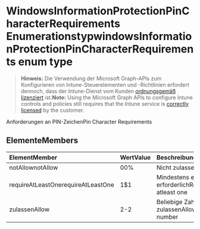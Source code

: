 # <a name="windowsinformationprotectionpincharacterrequirements-enum-type"></a><span data-ttu-id="ebcd5-101">WindowsInformationProtectionPinCharacterRequirements Enumerationstyp</span><span class="sxs-lookup"><span data-stu-id="ebcd5-101">windowsInformationProtectionPinCharacterRequirements enum type</span></span>

> <span data-ttu-id="ebcd5-102">**Hinweis:** Die Verwendung der Microsoft Graph-APIs zum Konfigurieren von Intune-Steuerelementen und -Richtlinien erfordert dennoch, dass der Intune-Dienst vom Kunden [ordnungsgemäß lizenziert](https://go.microsoft.com/fwlink/?linkid=839381) ist.</span><span class="sxs-lookup"><span data-stu-id="ebcd5-102">**Note:** Using the Microsoft Graph APIs to configure Intune controls and policies still requires that the Intune service is [correctly licensed](https://go.microsoft.com/fwlink/?linkid=839381) by the customer.</span></span>

<span data-ttu-id="ebcd5-103">Anforderungen an PIN-Zeichen</span><span class="sxs-lookup"><span data-stu-id="ebcd5-103">Pin Character Requirements</span></span>
## <a name="members"></a><span data-ttu-id="ebcd5-104">Elemente</span><span class="sxs-lookup"><span data-stu-id="ebcd5-104">Members</span></span>
|<span data-ttu-id="ebcd5-105">Element</span><span class="sxs-lookup"><span data-stu-id="ebcd5-105">Member</span></span>|<span data-ttu-id="ebcd5-106">Wert</span><span class="sxs-lookup"><span data-stu-id="ebcd5-106">Value</span></span>|<span data-ttu-id="ebcd5-107">Beschreibung</span><span class="sxs-lookup"><span data-stu-id="ebcd5-107">Description</span></span>|
|:---|:---|:---|
|<span data-ttu-id="ebcd5-108">notAllow</span><span class="sxs-lookup"><span data-stu-id="ebcd5-108">notAllow</span></span>|<span data-ttu-id="ebcd5-109">0</span><span class="sxs-lookup"><span data-stu-id="ebcd5-109">0%</span></span>|<span data-ttu-id="ebcd5-110">Nicht zulassen</span><span class="sxs-lookup"><span data-stu-id="ebcd5-110">Not allow</span></span>|
|<span data-ttu-id="ebcd5-111">requireAtLeastOne</span><span class="sxs-lookup"><span data-stu-id="ebcd5-111">requireAtLeastOne</span></span>|<span data-ttu-id="ebcd5-112">1</span><span class="sxs-lookup"><span data-stu-id="ebcd5-112">$1</span></span>|<span data-ttu-id="ebcd5-113">Mindestens eine erforderlich</span><span class="sxs-lookup"><span data-stu-id="ebcd5-113">Require atleast one</span></span>|
|<span data-ttu-id="ebcd5-114">zulassen</span><span class="sxs-lookup"><span data-stu-id="ebcd5-114">Allow</span></span>|<span data-ttu-id="ebcd5-115">2</span><span class="sxs-lookup"><span data-stu-id="ebcd5-115">-2</span></span>|<span data-ttu-id="ebcd5-116">Beliebige Zahl zulassen</span><span class="sxs-lookup"><span data-stu-id="ebcd5-116">Allow any number</span></span>|



